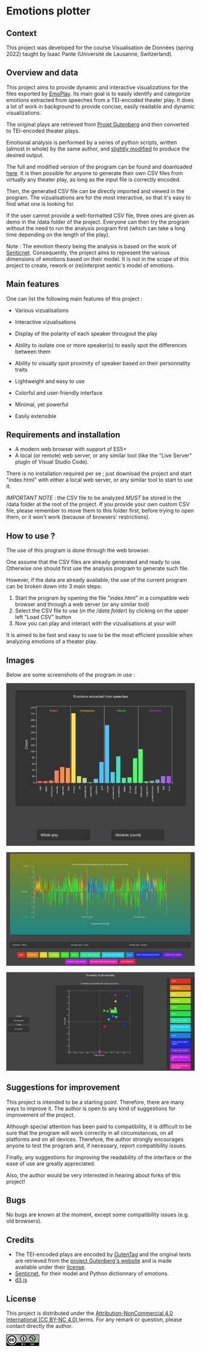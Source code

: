 # Emotions plotter #

## Context

This project was developed for the course Visualisation de Données (spring 2022) taught by Isaac Pante (Université de Lausanne, Switzerland).

## Overview and data

This project aims to provide dynamic and interactive visualizations for the files exported by [EmoPlay](https://github.com/7AS/OOP_modified). Its main goal is to easily identify and categorize emotions extracted from speeches from a TEI-encoded theater play. It does a lot of work in background to provide concise, easily readable and dynamic visualizations.

The original plays are retrieved from [Projet Gutenberg](https://www.gutenberg.org/) and then converted to TEI-encoded theater plays.

Emotional analysis is performed by a series of python scripts, written (almost in whole) by the same author, and [slightly modified](https://github.com/7AS/OOP_modified) to produce the desired output.

The full and modified version of the program can be found and doanloaded [here](https://github.com/7AS/OOP_modified). It is then possible for anyone to generate their own CSV files from virtually any theater play, as long as the input file is correctly encoded.

Then, the generated CSV file can be directly imported and viewed in the program. The vizualisations are for the most interactive, so that it's easy to find what one is looking for.

If the user cannot provide a well-formatted CSV file, three ones are given as demo in the /data folder of the project. Everyone can then try the program without the need to run the analysis program first (which can take a long time depending on the length of the play).

Note : The emotion theory being the analysis is based on the work of [Senticnet](https://sentic.net/). Consequently, the project aims to represent the various dimensions of emotions based on their model. It is not in the scope of this project to create, rework or (re)interpret sentic's model of emotions.

## Main features

One can list the following main features of this project :

 - Various vizualisations
 - Interactive vizualisations
 - Display of the polarity of each speaker througout the play
 - Ability to isolate one or more speaker(s) to easily spot the differences between them
 - Ability to visually spot proximity of speaker based on their personnality traits
 
 - Lightweight and easy to use
 - Colorful and user-friendly interface
 - Minimal, yet powerful
 - Easily extensible

## Requirements and installation

 - A modern web browser with support of ES5+
 - A local (or remote) web server, or any similar tool (like the "Live Server" plugin of Visual Studio Code).

There is no installation required per se ; just download the project and start "index.html" with either a local web server, or any similar tool to start to use it.

*IMPORTANT NOTE* : the CSV file to be analyzed *MUST* be stored in the /data folder at the root of the project. If you provide your own custom CSV file, please remember to move them to this folder first, before trying to open them, or it won't work (because of browsers' restrictions).

## How to use ?

The use of this program is done through the web browser.

One assume that the CSV files are already generated and ready to use. Otherwise one should first use the analysis program to generate such file.

However, if the data are already available, the use of the current program can be broken down into 3 main steps:

 1. Start the program by opening the file "index.html" in a compatible web browser and through a web server (or any similar tool)
 2. Select the CSV file to use (*in the /data folder*) by clicking on the upper left "Load CSV" button 
 3. Now you can play and interact with the vizualisations at your will!
 
 It is aimed to be fast and easy to use to be the most efficient possible when analyzing emotions of a theater play.

## Images

Below are some screenshots of the program in use :

![Emotions extracted from speech](images/emotions_from_speeches.png)

![Evolution of polarity for two highlighted characters](images/evolution_of_polarity.png)

![Proximity of personnality](images/proximity_of_personnality.png)


## Suggestions for improvement
This project is intended to be a starting point. Therefore, there are many ways to improve it. The author is open to any kind of suggestions for improvement of the project.

Although special attention has been paid to compatibility, it is difficult to be sure that the program will work correctly in all circumstances, on all platforms and on all devices. Therefore, the author strongly encourages anyone to test the program and, if necessary, report compatibility issues.

Finally, any suggestions for improving the readability of the interface or the ease of use are greatly appreciated.

Also, the author would be very interested in hearing about forks of this project!

## Bugs
No bugs are known at the moment, except some compatibility issues (e.g. old browsers).

## Credits
 - The TEI-encoded plays are encoded by [GutenTag](http://www.projectgutentag.org) and the original texts are retrieved from the [project Gutenberg's website](https://www.gutenberg.org/) and is made available under their [license](https://www.gutenberg.org/policy/license.html).
 - [Senticnet](https://sentic.net/), for their model and Python dictionnary of emotions.
 - [d3.js](https://github.com/d3/d3)
 
## License
This project is distributed under the [Attribution-NonCommercial 4.0 International (CC BY-NC 4.0) ](https://creativecommons.org/licenses/by-nc/4.0/deed.en) terms.
For any remark or question, please contact directly the author.

![CC-BY-NC 4.0](images/cc-by-nc.png)
